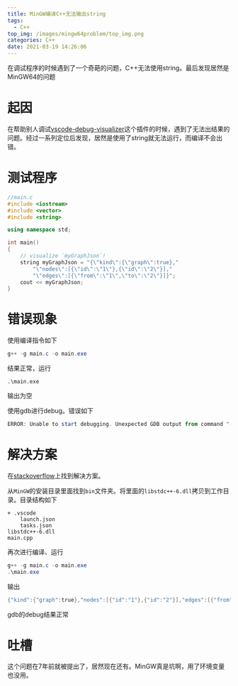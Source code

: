 ```yaml
---
title: MinGW编译C++无法输出string
tags:
  - C++
top_img: /images/mingw64problem/top_img.png
categories: C++
date: 2021-03-19 14:26:06
---
```



在调试程序的时候遇到了一个奇葩的问题，C++无法使用string。最后发现居然是MinGW64的问题
<!--more-->

# 起因

在帮助别人调试[vscode-debug-visualizer](https://github.com/hediet/vscode-debug-visualizer)这个插件的时候，遇到了无法出结果的问题。经过一系列定位后发现，居然是使用了string就无法运行，而编译不会出错。

# 测试程序
```c++
//main.c
#include <iostream>
#include <vector>
#include <string>

using namespace std;

int main()
{
    // visualize `myGraphJson`!
    string myGraphJson = "{\"kind\":{\"graph\":true},"
        "\"nodes\":[{\"id\":\"1\"},{\"id\":\"2\"}],"
        "\"edges\":[{\"from\":\"1\",\"to\":\"2\"}]}";
    cout << myGraphJson;
}
```

# 错误现象
使用编译指令如下
```powershell
g++ -g main.c -o main.exe
```
结果正常，运行
```
.\main.exe
```
输出为空

使用gdb进行debug。错误如下
```powershell
ERROR: Unable to start debugging. Unexpected GDB output from command "-exec-run". During startup program exited with code 0xc0000139.
```

# 解决方案
在[stackoverflow](https://stackoverflow.com/questions/18668003/the-procedure-entry-point-gxx-personality-v0-could-not-be-located)上找到解决方案。

从`MinGW`的安装目录里面找到`bin`文件夹。将里面的`libstdc++-6.dll`拷贝到工作目录。目录结构如下
```
+ .vscode
    launch.json
    tasks.json
libstdc++-6.dll
main.cpp
```

再次进行编译、运行
```powershell
g++ -g main.c -o main.exe
.\main.exe
```
输出
```powershell
{"kind":{"graph":true},"nodes":[{"id":"1"},{"id":"2"}],"edges":[{"from":"1","to":"2"}]}
```
gdb的debug结果正常

# 吐槽
这个问题在7年前就被提出了，居然现在还有。MinGW真是坑啊，用了环境变量也没用。

